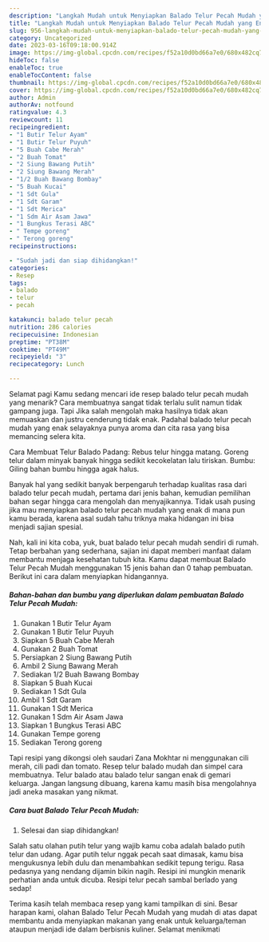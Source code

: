 ```yaml
---
description: "Langkah Mudah untuk Menyiapkan Balado Telur Pecah Mudah yang Enak Banget, Buat Buka Puasa}"
title: "Langkah Mudah untuk Menyiapkan Balado Telur Pecah Mudah yang Enak Banget, Buat Buka Puasa}"
slug: 956-langkah-mudah-untuk-menyiapkan-balado-telur-pecah-mudah-yang-enak-banget-buat-buka-puasa
category: Uncategorized
date: 2023-03-16T09:18:00.914Z
image: https://img-global.cpcdn.com/recipes/f52a10d0bd66a7e0/680x482cq70/balado-telur-pecah-mudah-foto-resep-utama.jpg
hideToc: false
enableToc: true
enableTocContent: false
thumbnail: https://img-global.cpcdn.com/recipes/f52a10d0bd66a7e0/680x482cq70/balado-telur-pecah-mudah-foto-resep-utama.jpg
cover: https://img-global.cpcdn.com/recipes/f52a10d0bd66a7e0/680x482cq70/balado-telur-pecah-mudah-foto-resep-utama.jpg
author: Admin
authorAv: notfound
ratingvalue: 4.3
reviewcount: 11
recipeingredient:
- "1 Butir Telur Ayam"
- "1 Butir Telur Puyuh"
- "5 Buah Cabe Merah"
- "2 Buah Tomat"
- "2 Siung Bawang Putih"
- "2 Siung Bawang Merah"
- "1/2 Buah Bawang Bombay"
- "5 Buah Kucai"
- "1 Sdt Gula"
- "1 Sdt Garam"
- "1 Sdt Merica"
- "1 Sdm Air Asam Jawa"
- "1 Bungkus Terasi ABC"
- " Tempe goreng"
- " Terong goreng"
recipeinstructions:

- "Sudah jadi dan siap dihidangkan!"
categories:
- Resep
tags:
- balado
- telur
- pecah

katakunci: balado telur pecah 
nutrition: 286 calories
recipecuisine: Indonesian
preptime: "PT38M"
cooktime: "PT49M"
recipeyield: "3"
recipecategory: Lunch

---
```



Selamat pagi Kamu sedang mencari ide resep balado telur pecah mudah yang menarik? Cara membuatnya sangat tidak terlalu sulit namun tidak gampang juga. Tapi Jika salah mengolah maka hasilnya tidak akan memuaskan dan justru cenderung tidak enak. Padahal balado telur pecah mudah yang enak selayaknya punya aroma dan cita rasa yang bisa memancing selera kita.


Cara Membuat Telur Balado Padang: Rebus telur hingga matang. Goreng telur dalam minyak banyak hingga sedikit kecokelatan lalu tiriskan. Bumbu: Giling bahan bumbu hingga agak halus.

Banyak hal yang sedikit banyak berpengaruh terhadap kualitas rasa dari balado telur pecah mudah, pertama dari jenis bahan, kemudian pemilihan bahan segar hingga cara mengolah dan menyajikannya. Tidak usah pusing jika mau menyiapkan balado telur pecah mudah yang enak di mana pun kamu berada, karena asal sudah tahu triknya maka hidangan ini bisa menjadi sajian spesial.


Nah, kali ini kita coba, yuk, buat balado telur pecah mudah sendiri di rumah. Tetap berbahan yang sederhana, sajian ini dapat memberi manfaat dalam membantu menjaga kesehatan tubuh kita. Kamu dapat membuat Balado Telur Pecah Mudah menggunakan 15 jenis bahan dan 0 tahap pembuatan. Berikut ini cara dalam menyiapkan hidangannya.

<!--inarticleads1-->

##### Bahan-bahan dan bumbu yang diperlukan dalam pembuatan Balado Telur Pecah Mudah:

1. Gunakan 1 Butir Telur Ayam
1. Gunakan 1 Butir Telur Puyuh
1. Siapkan 5 Buah Cabe Merah
1. Gunakan 2 Buah Tomat
1. Persiapkan 2 Siung Bawang Putih
1. Ambil 2 Siung Bawang Merah
1. Sediakan 1/2 Buah Bawang Bombay
1. Siapkan 5 Buah Kucai
1. Sediakan 1 Sdt Gula
1. Ambil 1 Sdt Garam
1. Gunakan 1 Sdt Merica
1. Gunakan 1 Sdm Air Asam Jawa
1. Siapkan 1 Bungkus Terasi ABC
1. Gunakan  Tempe goreng
1. Sediakan  Terong goreng


Tapi resipi yang dikongsi oleh saudari Zana Mokhtar ni menggunakan cili merah, cili padi dan tomato. Resep telur balado mudah dan simpel cara membuatnya. Telur balado atau balado telur sangan enak di gemari keluarga. Jangan langsung dibuang, karena kamu masih bisa mengolahnya jadi aneka masakan yang nikmat. 

<!--inarticleads2-->

##### Cara buat Balado Telur Pecah Mudah:


1. Selesai dan siap dihidangkan!

Salah satu olahan putih telur yang wajib kamu coba adalah balado putih telur dan udang. Agar putih telur nggak pecah saat dimasak, kamu bisa mengukusnya lebih dulu dan menambahkan sedikit tepung terigu. Rasa pedasnya yang nendang dijamin bikin nagih. Resipi ini mungkin menarik perhatian anda untuk dicuba. Resipi telur pecah sambal berlado yang sedap! 

Terima kasih telah membaca resep yang kami tampilkan di sini. Besar harapan kami, olahan Balado Telur Pecah Mudah yang mudah di atas dapat membantu anda menyiapkan makanan yang enak untuk keluarga/teman ataupun menjadi ide dalam berbisnis kuliner. Selamat menikmati
